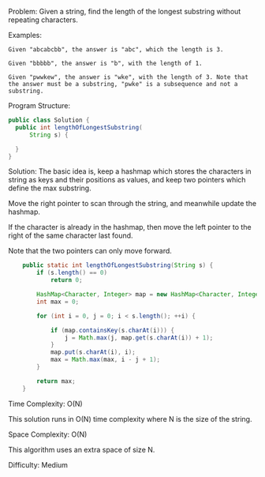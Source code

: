 Problem:
Given a string, find the length of the longest substring without repeating characters.

Examples:

    Given "abcabcbb", the answer is "abc", which the length is 3.

    Given "bbbbb", the answer is "b", with the length of 1.

    Given "pwwkew", the answer is "wke", with the length of 3. Note that the answer must be a substring, "pwke" is a subsequence and not a substring.


Program Structure:
```java
public class Solution {
  public int lengthOfLongestSubstring(
      String s) {

  }
}
```

Solution:
The basic idea is, keep a hashmap which stores the characters in string as keys and their positions as values,
and keep two pointers which define the max substring.

Move the right pointer to scan through the string, and meanwhile update the hashmap.

If the character is already in the hashmap, then move the left pointer to the right of the same character last found.

Note that the two pointers can only move forward.

```java
    public static int lengthOfLongestSubstring(String s) {
        if (s.length() == 0)
            return 0;

        HashMap<Character, Integer> map = new HashMap<Character, Integer>();
        int max = 0;

        for (int i = 0, j = 0; i < s.length(); ++i) {

            if (map.containsKey(s.charAt(i))) {
                j = Math.max(j, map.get(s.charAt(i)) + 1);
            }
            map.put(s.charAt(i), i);
            max = Math.max(max, i - j + 1);
        }

        return max;
    }
```

Time Complexity: O(N)

This solution runs in O(N) time complexity where N is the size of the string.

Space Complexity: O(N)

This algorithm uses an extra space of size N.

Difficulty: Medium